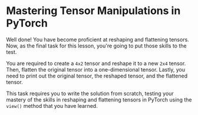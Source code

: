 # Mastering Tensor Manipulations in PyTorch

Well done! You have become proficient at reshaping and flattening tensors. Now, as the final task for this lesson, you're going to put those skills to the test.

You are required to create a `4x2` tensor and reshape it to a new `2x4` tensor. Then, flatten the original tensor into a one-dimensional tensor. Lastly, you need to print out the original tensor, the reshaped tensor, and the flattened tensor.

This task requires you to write the solution from scratch, testing your mastery of the skills in reshaping and flattening tensors in PyTorch using the `view()` method that you have learned.